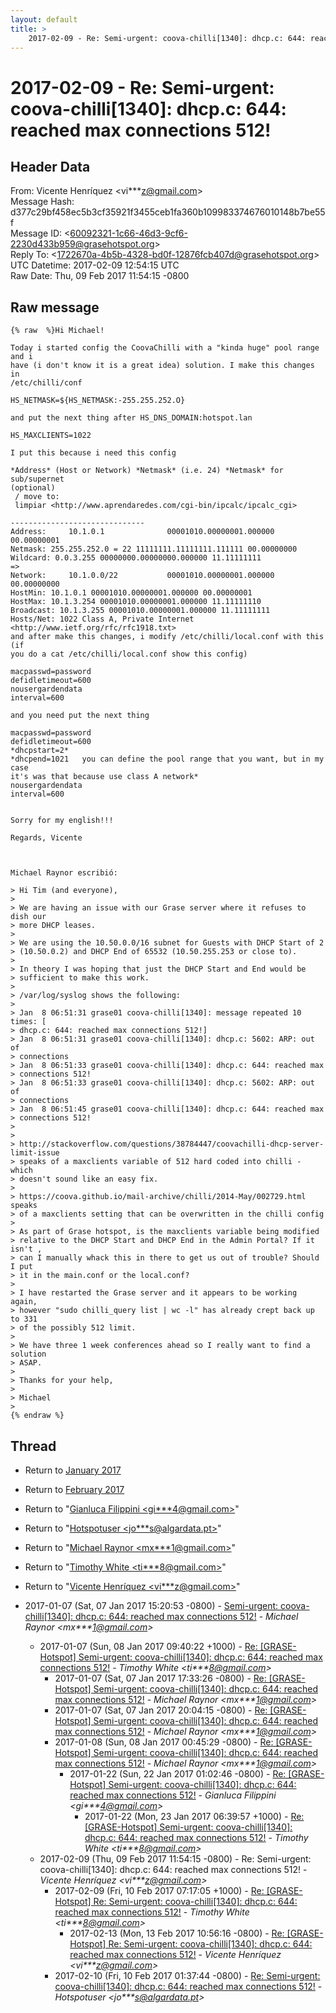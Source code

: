 ```yaml
---
layout: default
title: >
    2017-02-09 - Re: Semi-urgent: coova-chilli[1340]: dhcp.c: 644: reached max connections 512!
---
```


# 2017-02-09 - Re: Semi-urgent: coova-chilli[1340]: dhcp.c: 644: reached max connections 512!

## Header Data

From: Vicente Henríquez \<vi***z@gmail.com\><br>
Message Hash: d377c29bf458ec5b3cf35921f3455ceb1fa360b109983374676010148b7be55f<br>
Message ID: \<60092321-1c66-46d3-9cf6-2230d433b959@grasehotspot.org\><br>
Reply To: \<1722670a-4b5b-4328-bd0f-12876fcb407d@grasehotspot.org\><br>
UTC Datetime: 2017-02-09 12:54:15 UTC<br>
Raw Date: Thu, 09 Feb 2017 11:54:15 -0800<br>

## Raw message

```
{% raw  %}Hi Michael!

Today i started config the CoovaChilli with a "kinda huge" pool range and i 
have (i don't know it is a great idea) solution. I make this changes in 
/etc/chilli/conf

HS_NETMASK=${HS_NETMASK:-255.255.252.O}

and put the next thing after HS_DNS_DOMAIN:hotspot.lan

HS_MAXCLIENTS=1022

I put this because i need this config 

*Address* (Host or Network) *Netmask* (i.e. 24) *Netmask* for sub/supernet 
(optional)
 / move to: 
 limpiar <http://www.aprendaredes.com/cgi-bin/ipcalc/ipcalc_cgi>

------------------------------
Address:     10.1.0.1              00001010.00000001.000000 00.00000001
Netmask: 255.255.252.0 = 22 11111111.11111111.111111 00.00000000
Wildcard: 0.0.3.255 00000000.00000000.000000 11.11111111
=>
Network:     10.1.0.0/22           00001010.00000001.000000 00.00000000
HostMin: 10.1.0.1 00001010.00000001.000000 00.00000001
HostMax: 10.1.3.254 00001010.00000001.000000 11.11111110
Broadcast: 10.1.3.255 00001010.00000001.000000 11.11111111
Hosts/Net: 1022 Class A, Private Internet 
<http://www.ietf.org/rfc/rfc1918.txt>
and after make this changes, i modify /etc/chilli/local.conf with this (if 
you do a cat /etc/chilli/local.conf show this config)

macpasswd=password
defidletimeout=600
nousergardendata
interval=600

and you need put the next thing

macpasswd=password
defidletimeout=600        
*dhcpstart=2*
*dhcpend=1021   you can define the pool range that you want, but in my case 
it's was that because use class A network*
nousergardendata
interval=600


Sorry for my english!!! 

Regards, Vicente



Michael Raynor escribió:

> Hi Tim (and everyone),
>
> We are having an issue with our Grase server where it refuses to dish our 
> more DHCP leases.
>
> We are using the 10.50.0.0/16 subnet for Guests with DHCP Start of 2 
> (10.50.0.2) and DHCP End of 65532 (10.50.255.253 or close to).
>
> In theory I was hoping that just the DHCP Start and End would be 
> sufficient to make this work.
>
> /var/log/syslog shows the following:
>
> Jan  8 06:51:31 grase01 coova-chilli[1340]: message repeated 10 times: [ 
> dhcp.c: 644: reached max connections 512!]
> Jan  8 06:51:31 grase01 coova-chilli[1340]: dhcp.c: 5602: ARP: out of 
> connections
> Jan  8 06:51:33 grase01 coova-chilli[1340]: dhcp.c: 644: reached max 
> connections 512!
> Jan  8 06:51:33 grase01 coova-chilli[1340]: dhcp.c: 5602: ARP: out of 
> connections
> Jan  8 06:51:45 grase01 coova-chilli[1340]: dhcp.c: 644: reached max 
> connections 512!
>
>
> http://stackoverflow.com/questions/38784447/coovachilli-dhcp-server-limit-issue 
> speaks of a maxclients variable of 512 hard coded into chilli - which 
> doesn't sound like an easy fix.
>
> https://coova.github.io/mail-archive/chilli/2014-May/002729.html speaks 
> of a maxclients setting that can be overwritten in the chilli config
>
> As part of Grase hotspot, is the maxclients variable being modified 
> relative to the DHCP Start and DHCP End in the Admin Portal? If it isn't , 
> can I manually whack this in there to get us out of trouble? Should I put 
> it in the main.conf or the local.conf?
>
> I have restarted the Grase server and it appears to be working again, 
> however "sudo chilli_query list | wc -l" has already crept back up to 331 
> of the possibly 512 limit.
>
> We have three 1 week conferences ahead so I really want to find a solution 
> ASAP.
>
> Thanks for your help,
>
> Michael
>
{% endraw %}
```

## Thread

+ Return to [January 2017](/archive/2017/01)
+ Return to [February 2017](/archive/2017/02)

+ Return to "[Gianluca Filippini <gi***4<span>@</span>gmail.com>](/authors/gi___4_at_gmail_com)"
+ Return to "[Hotspotuser <jo***s<span>@</span>algardata.pt>](/authors/jo___s_at_algardata_pt)"
+ Return to "[Michael Raynor <mx***1<span>@</span>gmail.com>](/authors/mx___1_at_gmail_com)"
+ Return to "[Timothy White <ti***8<span>@</span>gmail.com>](/authors/ti___8_at_gmail_com)"
+ Return to "[Vicente Henríquez <vi***z<span>@</span>gmail.com>](/authors/vi___z_at_gmail_com)"

+ 2017-01-07 (Sat, 07 Jan 2017 15:20:53 -0800) - [Semi-urgent: coova-chilli[1340]: dhcp.c: 644: reached max connections 512!](/archive/2017/01/5f67d239cdd051ff0bfec8535b60d0fa97e39e10b8f30aec852c7c3352ff3a0a) - _Michael Raynor \<mx***1@gmail.com\>_
  + 2017-01-07 (Sun, 08 Jan 2017 09:40:22 +1000) - [Re: [GRASE-Hotspot] Semi-urgent: coova-chilli[1340]: dhcp.c: 644: reached max connections 512!](/archive/2017/01/e519a15701f17f389f88242c2c6065ba0f9092926cf97e2ac12ba2ef7307fc86) - _Timothy White \<ti***8@gmail.com\>_
    + 2017-01-07 (Sat, 07 Jan 2017 17:33:26 -0800) - [Re: [GRASE-Hotspot] Semi-urgent: coova-chilli[1340]: dhcp.c: 644: reached max connections 512!](/archive/2017/01/9a5d7dc657c6032272ef73f43e1fda547572d87a994dfac876ac3468ddce32ec) - _Michael Raynor \<mx***1@gmail.com\>_
    + 2017-01-07 (Sat, 07 Jan 2017 20:04:15 -0800) - [Re: [GRASE-Hotspot] Semi-urgent: coova-chilli[1340]: dhcp.c: 644: reached max connections 512!](/archive/2017/01/ddd84ded4bc5d8a7fdca8101a68a2d1860790e0f5a6c4a753a88f1b9ee33a613) - _Michael Raynor \<mx***1@gmail.com\>_
    + 2017-01-08 (Sun, 08 Jan 2017 00:45:29 -0800) - [Re: [GRASE-Hotspot] Semi-urgent: coova-chilli[1340]: dhcp.c: 644: reached max connections 512!](/archive/2017/01/a9c0364fb95314351a1682d64826df5eaa04ca06040bec7621871857d5d413af) - _Michael Raynor \<mx***1@gmail.com\>_
      + 2017-01-22 (Sun, 22 Jan 2017 01:02:46 -0800) - [Re: [GRASE-Hotspot] Semi-urgent: coova-chilli[1340]: dhcp.c: 644: reached max connections 512!](/archive/2017/01/6975c44467f3dc4ff6166eeaff382e867d47c3e5757b0e37f04dfd2bfcd48380) - _Gianluca Filippini \<gi***4@gmail.com\>_
        + 2017-01-22 (Mon, 23 Jan 2017 06:39:57 +1000) - [Re: [GRASE-Hotspot] Semi-urgent: coova-chilli[1340]: dhcp.c: 644: reached max connections 512!](/archive/2017/01/aeda698be4a429b033952fe1ac79eff3994b04fca94405fc6673efb7401f9444) - _Timothy White \<ti***8@gmail.com\>_
  + 2017-02-09 (Thu, 09 Feb 2017 11:54:15 -0800) - Re: Semi-urgent: coova-chilli[1340]: dhcp.c: 644: reached max connections 512! - _Vicente Henríquez \<vi***z@gmail.com\>_
    + 2017-02-09 (Fri, 10 Feb 2017 07:17:05 +1000) - [Re: [GRASE-Hotspot] Re: Semi-urgent: coova-chilli[1340]: dhcp.c: 644: reached max connections 512!](/archive/2017/02/8b0a99fae72803b5f6233a7005e8c240f35df6da35cf91e1eeba1ce03837f9da) - _Timothy White \<ti***8@gmail.com\>_
      + 2017-02-13 (Mon, 13 Feb 2017 10:56:16 -0800) - [Re: [GRASE-Hotspot] Re: Semi-urgent: coova-chilli[1340]: dhcp.c: 644: reached max connections 512!](/archive/2017/02/f6f551db059616d4186112d1da27f435276cdb98585d368e39523f112c4e00a6) - _Vicente Henríquez \<vi***z@gmail.com\>_
    + 2017-02-10 (Fri, 10 Feb 2017 01:37:44 -0800) - [Re: Semi-urgent: coova-chilli[1340]: dhcp.c: 644: reached max connections 512!](/archive/2017/02/734dd729f394c487f5953191eb7f3e7d370fe85cb8509f584e02e535826c6b51) - _Hotspotuser \<jo***s@algardata.pt\>_

